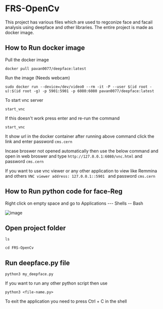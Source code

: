 # FRS-OpenCv

This project has various files which are used to regconize face and facail analysis using deepface and other libraries.
The entire project is made as docker image.

How to Run docker image
--
Pull the docker image
```
docker pull pavan0077/deepface:latest
```
Run the image (Needs webcam)
```
sudo docker run --device=/dev/video0 --rm -it -P --user $(id root -u):$(id root -g) -p 5901:5901 -p 6080:6080 pavan0077/deepface:latest
```
To start vnc server
```
start_vnc
```
<!--

ps aux | grep Xorg
export DISPLAY=:1
export XAUTHORITY=/path/to/your/xauthority/file

-->
If this doesn't work press enter and re-run the command
```
start_vnc
```

It show url in the docker container after running above command click the link and enter password ``` cms.cern ```

Incase broswer not opened automatically then use the below command and 
open in web broswer and type ``` http://127.0.0.1:6080/vnc.html ``` and password ``` cms.cern ```

If you want to use vnc viewer or any other application to view like Remmina and others
```VNC viewer address: 127.0.0.1::5901 ``` and password ``` cms.cern ```

How to Run python code for face-Reg
--
Right click on empty space and go to Applications --- Shells -- Bash


![image](https://github.com/pavankumar0077/FRS-OpenCv/assets/40380941/9c0c6874-da88-46c5-b503-18a49ef86d76)

Open project folder
--
```
ls
```
```
cd FRS-OpenCv
```

Run deepface.py file
--
```
python3 my_deepface.py
```

If you want to run any other python script
then use 

```
python3 <file-name.py>
```

To exit the application you need to press Ctrl + C in the shell

